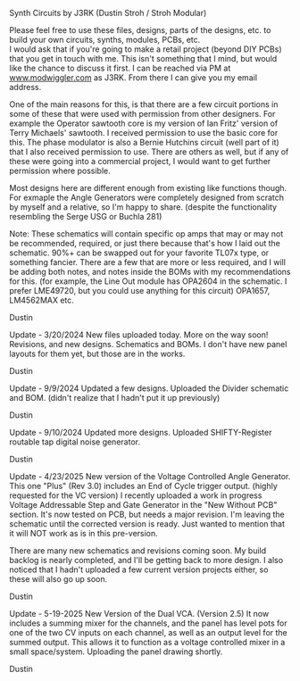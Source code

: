Synth Circuits by J3RK (Dustin Stroh / Stroh Modular)

Please feel free to use these files, designs, parts of the designs, etc. to build your own circuits, synths, modules, PCBs, etc.  
I would ask that if you're going to make a retail project (beyond DIY PCBs) that you get in touch with me.  This isn't something that I mind, but would like the chance to discuss it first.  I can be reached via PM at www.modwiggler.com as J3RK.  From there I can give you my email address.  

One of the main reasons for this, is that there are a few circuit portions in some of these that were used with permission from other designers.  For example the Operator sawtooth core is my version of Ian Fritz' version of Terry Michaels' sawtooth.  I received permission to use the basic core for this.  The phase modulator is also a Bernie Hutchins circuit (well part of it) that I also received permission to use.  There are others as well, but if any of these were going into a commercial project, I would want to get further permission where possible.

Most designs here are different enough from existing like functions though.  For exmaple the Angle Generators were completely designed from scratch by myself and a relative, so I'm happy to share. (despite the functionality resembling the Serge USG or Buchla 281) 

Note: These schematics will contain specific op amps that may or may not be recommended, required, or just there because that's how I laid out the schematic.  90%+ can be swapped out for your favorite TL07x type, or something fancier.  There are a few that are more or less required, and I will be adding both notes, and notes inside the BOMs with my recommendations for this.  (for example, the Line Out module has OPA2604 in the schematic.  I prefer LME49720, but you could use anything for this circuit) OPA1657, LM4562MAX etc.

Dustin

Update - 3/20/2024
New files uploaded today.  More on the way soon!  Revisions, and new designs.  Schematics and BOMs.  I don't have new panel layouts for them yet, but those are in the works.

Dustin

Update - 9/9/2024
Updated a few designs.  Uploaded the Divider schematic and BOM.  (didn't realize that I hadn't put it up previously) 

Dustin

Update - 9/10/2024
Updated more designs.  Uploaded SHIFTY-Register routable tap digital noise generator.

Dustin

Update - 4/23/2025
New version of the Voltage Controlled Angle Generator.  This one "Plus" (Rev 3.0) includes an End of Cycle trigger output.  (highly requested for the VC version)
I recently uploaded a work in progress Voltage Addressable Step and Gate Generator in the "New Without PCB" section.  It's now tested on PCB, but needs a major revision.  I'm leaving the schematic until the corrected version is ready.  Just wanted to mention that it will NOT work as is in this pre-version.

There are many new schematics and revisions coming soon.  My build backlog is nearly completed, and I'll be getting back to more design.  I also noticed that I hadn't uploaded a few current version projects either, so these will also go up soon.

Dustin

Update - 5-19-2025
New Version of the Dual VCA.  (Version 2.5) It now includes a summing mixer for the channels, and the panel has level pots for one of the two CV inputs on each channel, as well as an output level for the summed output.  This allows it to function as a voltage controlled mixer in a small space/system.  Uploading the panel drawing shortly.

Dustin
